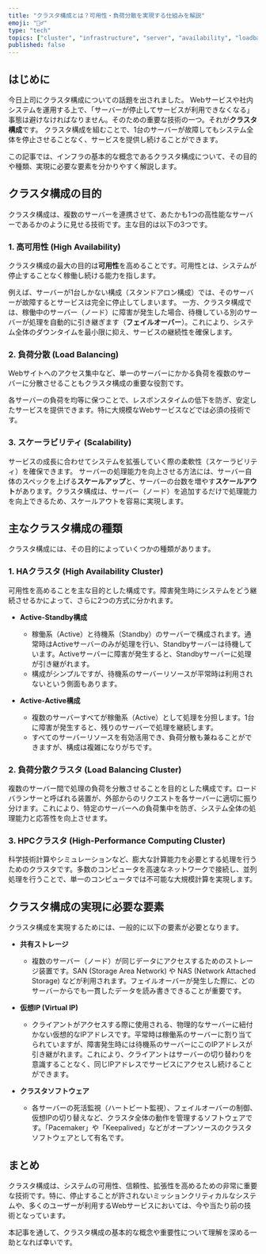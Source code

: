 ```yaml
---
title: "クラスタ構成とは？可用性・負荷分散を実現する仕組みを解説"
emoji: "🤷‍♂️"
type: "tech"
topics: ["cluster", "infrastructure", "server", "availability", "loadbalancing"]
published: false
---
```


## はじめに

今日上司にクラスタ構成についての話題を出されました。
Webサービスや社内システムを運用する上で、「サーバーが停止してサービスが利用できなくなる」事態は避けなければなりません。そのための重要な技術の一つ。それが**クラスタ構成**です。
クラスタ構成を組むことで、1台のサーバーが故障してもシステム全体を停止させることなく、サービスを提供し続けることができます。

この記事では、インフラの基本的な概念であるクラスタ構成について、その目的や種類、実現に必要な要素を分かりやすく解説します。

## クラスタ構成の目的

クラスタ構成は、複数のサーバーを連携させて、あたかも1つの高性能なサーバーであるかのように見せる技術です。主な目的は以下の3つです。

### 1. 高可用性 (High Availability)

クラスタ構成の最大の目的は**可用性**を高めることです。可用性とは、システムが停止することなく稼働し続ける能力を指します。

例えば、サーバーが1台しかない構成（スタンドアロン構成）では、そのサーバーが故障するとサービスは完全に停止してしまいます。
一方、クラスタ構成では、稼働中のサーバー（ノード）に障害が発生した場合、待機している別のサーバーが処理を自動的に引き継ぎます（**フェイルオーバー**）。これにより、システム全体のダウンタイムを最小限に抑え、サービスの継続性を確保します。

### 2. 負荷分散 (Load Balancing)

Webサイトへのアクセス集中など、単一のサーバーにかかる負荷を複数のサーバーに分散させることもクラスタ構成の重要な役割です。

各サーバーの負荷を均等に保つことで、レスポンスタイムの低下を防ぎ、安定したサービスを提供できます。特に大規模なWebサービスなどでは必須の技術です。

### 3. スケーラビリティ (Scalability)

サービスの成長に合わせてシステムを拡張していく際の柔軟性（スケーラビリティ）を確保できます。
サーバーの処理能力を向上させる方法には、サーバー自体のスペックを上げる**スケールアップ**と、サーバーの台数を増やす**スケールアウト**があります。クラスタ構成は、サーバー（ノード）を追加するだけで処理能力を向上できるため、スケールアウトを容易に実現します。

## 主なクラスタ構成の種類

クラスタ構成には、その目的によっていくつかの種類があります。

### 1. HAクラスタ (High Availability Cluster)

可用性を高めることを主な目的とした構成です。障害発生時にシステムをどう継続させるかによって、さらに2つの方式に分かれます。

- **Active-Standby構成**
  - 稼働系（Active）と待機系（Standby）のサーバーで構成されます。通常時はActiveサーバーのみが処理を行い、Standbyサーバーは待機しています。Activeサーバーに障害が発生すると、Standbyサーバーに処理が引き継がれます。
  - 構成がシンプルですが、待機系のサーバーリソースが平常時は利用されないという側面もあります。

- **Active-Active構成**
  - 複数のサーバーすべてが稼働系（Active）として処理を分担します。1台に障害が発生すると、残りのサーバーで処理を継続します。
  - すべてのサーバーリソースを有効活用でき、負荷分散も兼ねることができますが、構成は複雑になりがちです。

### 2. 負荷分散クラスタ (Load Balancing Cluster)

複数のサーバー間で処理の負荷を分散させることを目的とした構成です。ロードバランサーと呼ばれる装置が、外部からのリクエストを各サーバーに適切に振り分けます。これにより、特定のサーバーへの負荷集中を防ぎ、システム全体の処理能力と応答性を向上させます。

### 3. HPCクラスタ (High-Performance Computing Cluster)

科学技術計算やシミュレーションなど、膨大な計算能力を必要とする処理を行うためのクラスタです。多数のコンピュータを高速なネットワークで接続し、並列処理を行うことで、単一のコンピュータでは不可能な大規模計算を実現します。

## クラスタ構成の実現に必要な要素

クラスタ構成を実現するためには、一般的に以下の要素が必要となります。

- **共有ストレージ**
  - 複数のサーバー（ノード）が同じデータにアクセスするためのストレージ装置です。SAN (Storage Area Network) や NAS (Network Attached Storage) などが利用されます。フェイルオーバーが発生した際に、どのサーバーからでも一貫したデータを読み書きできることが重要です。

- **仮想IP (Virtual IP)**
  - クライアントがアクセスする際に使用される、物理的なサーバーに紐付かない仮想的なIPアドレスです。平常時は稼働系のサーバーに割り当てられていますが、障害発生時には待機系のサーバーにこのIPアドレスが引き継がれます。これにより、クライアントはサーバーの切り替わりを意識することなく、同じIPアドレスでサービスにアクセスし続けることができます。

- **クラスタソフトウェア**
  - 各サーバーの死活監視（ハートビート監視）、フェイルオーバーの制御、仮想IPの切り替えなど、クラスタ全体の動作を管理するソフトウェアです。「Pacemaker」や「Keepalived」などがオープンソースのクラスタソフトウェアとして有名です。

## まとめ

クラスタ構成は、システムの可用性、信頼性、拡張性を高めるための非常に重要な技術です。特に、停止することが許されないミッションクリティカルなシステムや、多くのユーザーが利用するWebサービスにおいては、今や当たり前の技術となっています。

本記事を通して、クラスタ構成の基本的な概念や重要性について理解を深める一助となれば幸いです。
